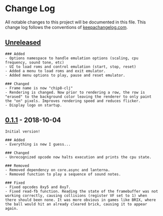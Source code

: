 # Change Log
All notable changes to this project will be documented in this file. This change log follows the conventions of [keepachangelog.com](http://keepachangelog.com/).

## [Unreleased]
	### Added
	- Options namespace to handle emulation options (scaling, cpu frequency, sound tone, etc)
	- UI to load roms and control emulation (start, stop, reset)
	- Added a menu to load roms and exit emulator.
	- Added menu options to play, pause and reset emulator.

	### Changed
	- Frame name is now "chip8-clj"
	- Rendering is changed. Now prior to rendering a row, the row is "erased" to the background color leaving the renderer to only paint the "on" pixels. Improves rendering speed and reduces flicker.
	- Display logo on startup.

## [0.1.1] - 2018-10-04
	Initial version!

	### Added
	- Everything is new I guess...

	### Changed
	- Unrecognized opcode now halts execution and prints the cpu state.

	### Removed
	- Removed dependency on core.async and lanterna.
	- Removed function to play a sequence of sound notes.

	### Fixed
	- Fixed opcodes 8xy5 and 8xy7.
	- Fixed read-fb function. Reading the state of the framebuffer was not working correctly, causing collisions (register VF set to 1) when there should been none. It was more obvious in games like BRIX, where the ball would hit an already cleared brick, causing it to appear again.

[Unreleased]: https://github.com/cesarolea/chip8-clj/compare/0.1.1...HEAD
[0.1.1]: https://github.com/cesarolea/chip8-clj/compare/0.1.0...0.1.1
